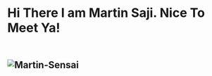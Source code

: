 <h1>Hi There I am Martin Saji. Nice To Meet Ya!<h2/>
<br>
<img scr="http://imgur.com/gallery/bML1Qk1" alt="Martin-Sensai">

